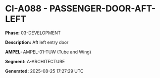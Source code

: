# CI-A088 - PASSENGER-DOOR-AFT-LEFT

**Phase:** 03-DEVELOPMENT

**Description:** Aft left entry door

**AMPEL:** AMPEL-01-TUW (Tube and Wing)

**Segment:** A-ARCHITECTURE

**Generated:** 2025-08-25 17:27:29 UTC
